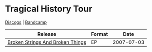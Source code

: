 # Tragical History Tour

[Discogs](https://www.discogs.com/artist/2127777-Tragical-History-Tour) | [Bandcamp](https://tragicalhistorytour.bandcamp.com/)

| Release | Format | Date |
|---|---|---|
| [Broken Strings And Broken Things](../releases/tragical-history-tour-broken-strings-and-senseless-things.md) | EP | 2007-07-03 |